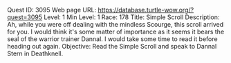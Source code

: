 Quest ID: 3095
Web page URL: https://database.turtle-wow.org/?quest=3095
Level: 1
Min Level: 1
Race: 178
Title: Simple Scroll
Description: Ah, while you were off dealing with the mindless Scourge, this scroll arrived for you. I would think it's some matter of importance as it seems it bears the seal of the warrior trainer Dannal. I would take some time to read it before heading out again.
Objective: Read the Simple Scroll and speak to Dannal Stern in Deathknell.
